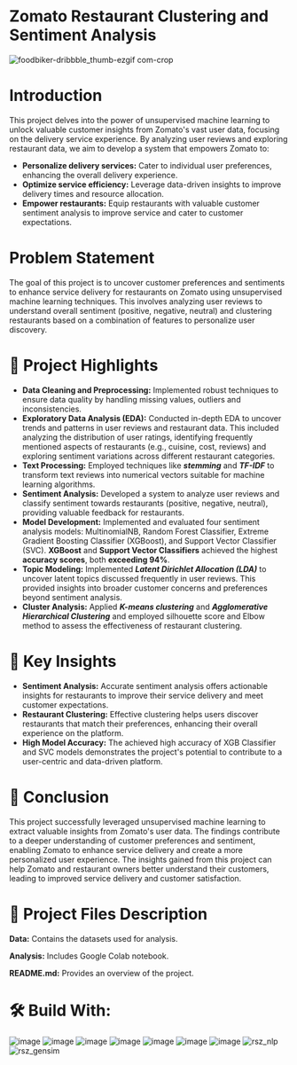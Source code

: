 # Zomato Restaurant Clustering and Sentiment Analysis
![foodbiker-dribbble_thumb-ezgif com-crop](https://github.com/user-attachments/assets/72219904-19ce-4a41-8caf-ff8d4012a348)

# Introduction
This project delves into the power of unsupervised machine learning to unlock valuable customer insights from Zomato's vast user data, focusing on the delivery service experience. By analyzing user reviews and exploring restaurant data, we aim to develop a system that empowers Zomato to:

- **Personalize delivery services:** Cater to individual user preferences, enhancing the overall delivery experience.
- **Optimize service efficiency:** Leverage data-driven insights to improve delivery times and resource allocation.
- **Empower restaurants:** Equip restaurants with valuable customer sentiment analysis to improve service and cater to customer expectations.

# Problem Statement
The goal of this project is to uncover customer preferences and sentiments to enhance service delivery for restaurants on Zomato using unsupervised machine learning techniques. This involves analyzing user reviews to understand overall sentiment (positive, negative, neutral) and clustering restaurants based on a combination of features to personalize user discovery.

# 📝 Project Highlights
- **Data Cleaning and Preprocessing:** Implemented robust techniques to ensure data quality by handling missing values, outliers and inconsistencies.
- **Exploratory Data Analysis (EDA):** Conducted in-depth EDA to uncover trends and patterns in user reviews and restaurant data. This included analyzing the distribution of user ratings, identifying frequently mentioned aspects of restaurants (e.g., cuisine, cost, reviews) and exploring sentiment variations across different restaurant categories.
- **Text Processing:** Employed techniques like ***stemming*** and ***TF-IDF*** to transform text reviews into numerical vectors suitable for machine learning algorithms.
- **Sentiment Analysis:** Developed a system to analyze user reviews and classify sentiment towards restaurants (positive, negative, neutral), providing valuable feedback for restaurants.
- **Model Development:** Implemented and evaluated four sentiment analysis models: MultinomialNB, Random Forest Classifier, Extreme Gradient Boosting Classifier (XGBoost), and Support Vector Classifier (SVC). **XGBoost** and **Support Vector Classifiers** achieved the highest **accuracy scores**, both **exceeding 94%**.
- **Topic Modeling:** Implemented ***Latent Dirichlet Allocation (LDA)*** to uncover latent topics discussed frequently in user reviews. This provided insights into broader customer concerns and preferences beyond sentiment analysis.
- **Cluster Analysis:** Applied ***K-means clustering*** and ***Agglomerative Hierarchical Clustering*** and employed silhouette score and Elbow method to assess the effectiveness of restaurant clustering.

# 🔑 Key Insights
- **Sentiment Analysis:** Accurate sentiment analysis offers actionable insights for restaurants to improve their service delivery and meet customer expectations.
- **Restaurant Clustering:** Effective clustering helps users discover restaurants that match their preferences, enhancing their overall experience on the platform.
- **High Model Accuracy:** The achieved high accuracy of XGB Classifier and SVC models demonstrates the project's potential to contribute to a user-centric and data-driven platform.

# 📜 Conclusion
This project successfully leveraged unsupervised machine learning to extract valuable insights from Zomato's user data. The findings contribute to a deeper understanding of customer preferences and sentiment, enabling Zomato to enhance service delivery and create a more personalized user experience. The insights gained from this project can help Zomato and restaurant owners better understand their customers, leading to improved service delivery and customer satisfaction.

# 💾 Project Files Description

**Data:** Contains the datasets used for analysis.

**Analysis:** Includes Google Colab notebook.

**README.md:** Provides an overview of the project.

# 🛠️ Build With:

![image](https://github.com/ShubhPathania/Bike-Sharing-Demand-Prediction/assets/149718190/e689d448-2f9f-49b4-b9f2-5071ae074e78)
![image](https://github.com/ShubhPathania/Bike-Sharing-Demand-Prediction/assets/149718190/9ebacff9-c509-40a1-8934-d0f9e5d9c45a)
![image](https://github.com/ShubhPathania/Bike-Sharing-Demand-Prediction/assets/149718190/1b0244d8-6951-4a39-96a8-79f9d9c563cd)
![image](https://github.com/ShubhPathania/Bike-Sharing-Demand-Prediction/assets/149718190/7927a88c-33a9-4043-9114-1cf2f4c9065f)
![image](https://github.com/ShubhPathania/Bike-Sharing-Demand-Prediction/assets/149718190/4048a336-dde2-432a-8aa8-a82f827eb7da)
![image](https://github.com/ShubhPathania/Bike-Sharing-Demand-Prediction/assets/149718190/147663e0-f428-467a-be15-ed06ca4f1986)
![image](https://github.com/ShubhPathania/Bike-Sharing-Demand-Prediction/assets/149718190/fb4c872b-0202-413b-a888-add348c2087e)
![rsz_nlp](https://github.com/user-attachments/assets/7e6c5eb6-036a-421d-b1a5-dc7f12eeb4d6)
![rsz_gensim](https://github.com/user-attachments/assets/5c8437ed-4e6c-4848-9b32-146350ab0331)







